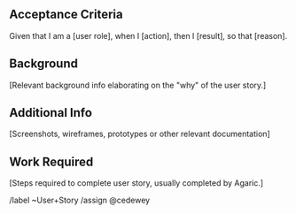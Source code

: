 ## Acceptance Criteria

Given that I am a  [user role],
when I [action],
then I [result],
so that [reason].

## Background

[Relevant background info elaborating on the "why" of the user story.]

## Additional Info

[Screenshots, wireframes, prototypes or other relevant documentation]

## Work Required

[Steps required to complete user story, usually completed by Agaric.]

/label ~User+Story
/assign @cedewey
